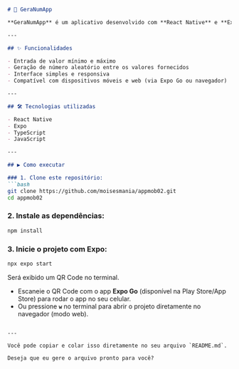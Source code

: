 





````markdown
# 📱 GeraNumApp

**GeraNumApp** é um aplicativo desenvolvido com **React Native** e **Expo**, que permite gerar números aleatórios entre dois valores definidos pelo usuário. Ele funciona tanto para **mobile** (Android/iOS) quanto pode ser executado em ambiente **web** com o Expo.

---

## ✨ Funcionalidades

- Entrada de valor mínimo e máximo  
- Geração de número aleatório entre os valores fornecidos  
- Interface simples e responsiva  
- Compatível com dispositivos móveis e web (via Expo Go ou navegador)  

---

## 🛠️ Tecnologias utilizadas

- React Native  
- Expo  
- TypeScript  
- JavaScript  

---

## ▶️ Como executar

### 1. Clone este repositório:
```bash
git clone https://github.com/moisesmania/appmob02.git
cd appmob02
````

### 2. Instale as dependências:

```bash
npm install
```

### 3. Inicie o projeto com Expo:

```bash
npx expo start
```

Será exibido um QR Code no terminal.

* Escaneie o QR Code com o app **Expo Go** (disponível na Play Store/App Store) para rodar o app no seu celular.
* Ou pressione **`w`** no terminal para abrir o projeto diretamente no navegador (modo web).

```

---

Você pode copiar e colar isso diretamente no seu arquivo `README.md`.

Deseja que eu gere o arquivo pronto para você?
```



